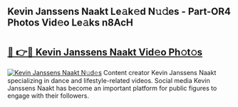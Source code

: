 ## Kevin Janssens Naakt Le𝚊k𝚎d N𝚞𝚍es - Part-OR4 Photos Vid𝚎o Le𝚊ks n8AcH

# <h2><a href="http://fb6m02.evod.top/?m=Kevin+Janssens+Naakt">🔗 👉🔴 Kevin Janssens Naakt Vid𝚎o Ph𝚘t𝚘s</a></h2>

[![Kevin Janssens Naakt N𝚞d𝚎s](https://i.imgur.com/8V9OHl7.gif)](http://fb6m02.evod.top/?m=Kevin+Janssens+Naakt)
Content creator Kevin Janssens Naakt specializing in dance and lifestyle-related videos. Social media Kevin Janssens Naakt has become an important platform for public figures to engage with their followers. 

